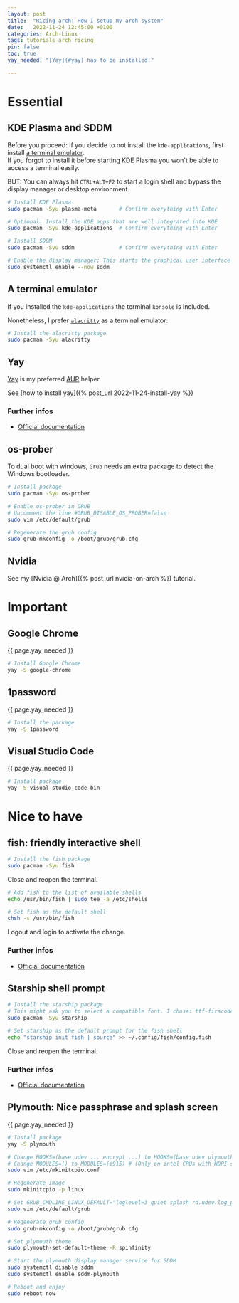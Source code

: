 ```yaml
---
layout: post
title:  "Ricing arch: How I setup my arch system"
date:   2022-11-24 12:45:00 +0100
categories: Arch-Linux
tags: tutorials arch ricing 
pin: false
toc: true
yay_needed: "[Yay](#yay) has to be installed!"

---
```


# Essential

## KDE Plasma and SDDM

Before you proceed: If you decide to not install the `kde-applications`, first install [a terminal emulator](#a-terminal-emulator).  
If you forgot to install it before starting KDE Plasma you won't be able to access a terminal easily.  

BUT: You can always hit `CTRL+ALT+F2` to start a login shell and bypass the display manager or desktop environment.

```zsh
# Install KDE Plasma
sudo pacman -Syu plasma-meta       # Confirm everything with Enter

# Optional: Install the KDE apps that are well integrated into KDE
sudo pacman -Syu kde-applications  # Confirm everything with Enter

# Install SDDM
sudo pacman -Syu sddm              # Confirm everything with Enter

# Enable the display manager; This starts the graphical user interface of KDE Plasma
sudo systemctl enable --now sddm
```

## A terminal emulator

If you installed the `kde-applications` the terminal `konsole` is included.

Nonetheless, I prefer [`alacritty`](https://github.com/alacritty/alacritty) as a terminal emulator:

```zsh
# Install the alacritty package
sudo pacman -Syu alacritty
```

## Yay

[Yay](https://github.com/Jguer/yay) is my preferred [AUR](https://aur.archlinux.org/) helper. 

See [how to install yay]({% post_url 2022-11-24-install-yay %})

### Further infos

- [Official documentation](https://github.com/alacritty/alacritty)

## os-prober

To dual boot with windows, `Grub` needs an extra package to detect the Windows bootloader.

```zsh
# Install package
sudo pacman -Syu os-prober

# Enable os-prober in GRUB
# Uncomment the line #GRUB_DISABLE_OS_PROBER=false
sudo vim /etc/default/grub

# Regenerate the grub config
sudo grub-mkconfig -o /boot/grub/grub.cfg
``` 

## Nvidia

See my [Nvidia @ Arch]({% post_url nvidia-on-arch %}) tutorial.

# Important

## Google Chrome

{{ page.yay_needed }}

```zsh
# Install Google Chrome
yay -S google-chrome
```

## 1password

{{ page.yay_needed }}

```zsh
# Install the package
yay -S 1password
```

## Visual Studio Code

{{ page.yay_needed }}

```zsh
# Install package 
yay -S visual-studio-code-bin
```

# Nice to have

## fish: friendly interactive shell
```zsh
# Install the fish package
sudo pacman -Syu fish
```

Close and reopen the terminal.

```zsh
# Add fish to the list of available shells
echo /usr/bin/fish | sudo tee -a /etc/shells

# Set fish as the default shell
chsh -s /usr/bin/fish
```

Logout and login to activate the change.

### Further infos

- [Official documentation](https://fishshell.com/docs/current/index.html#)

## Starship shell prompt
```zsh
# Install the starship package
# This might ask you to select a compatible font. I chose: ttf-firacode-nerd
sudo pacman -Syu starship

# Set starship as the default prompt for the fish shell
echo "starship init fish | source" >> ~/.config/fish/config.fish
```

Close and reopen the terminal.

### Further infos

- [Official documentation](https://starship.rs/de-DE/)

## Plymouth: Nice passphrase and splash screen

{{ page.yay_needed }}

```zsh
# Install package
yay -S plymouth

# Change HOOKS=(base udev ... encrypt ...) to HOOKS=(base udev plymouth ... plymouth-encrypt ...)
# Change MODULES=() to MODULES=(i915) # (Only on intel CPUs with HDPI screens)
sudo vim /etc/mkinitcpio.conf

# Regenerate image
sudo mkinitcpio -p linux

# Set GRUB_CMDLINE_LINUX_DEFAULT="loglevel=3 quiet splash rd.udev.log_priority=3 vt.global_cursor_default=0"
sudo vim /etc/default/grub

# Regenerate grub config
sudo grub-mkconfig -o /boot/grub/grub.cfg

# Set plymouth theme
sudo plymouth-set-default-theme -R spinfinity

# Start the plymouth display manager service for SDDM
sudo systemctl disable sddm
sudo systemctl enable sddm-plymouth

# Reboot and enjoy
sudo reboot now
```
